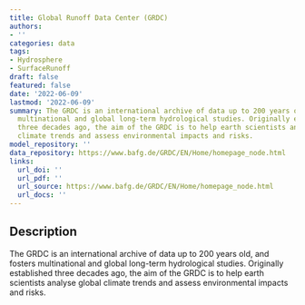 ```yaml
---
title: Global Runoff Data Center (GRDC)
authors:
- ''
categories: data
tags:
- Hydrosphere
- SurfaceRunoff
draft: false
featured: false
date: '2022-06-09'
lastmod: '2022-06-09'
summary: The GRDC is an international archive of data up to 200 years old, and fosters
  multinational and global long-term hydrological studies. Originally established
  three decades ago, the aim of the GRDC is to help earth scientists analyse global
  climate trends and assess environmental impacts and risks.
model_repository: ''
data_repository: https://www.bafg.de/GRDC/EN/Home/homepage_node.html
links:
  url_doi: ''
  url_pdf: ''
  url_source: https://www.bafg.de/GRDC/EN/Home/homepage_node.html
  url_docs: ''
---
```


## Description

The GRDC is an international archive of data up to 200 years old, and fosters multinational and global long-term hydrological studies. Originally established three decades ago, the aim of the GRDC is to help earth scientists analyse global climate trends and assess environmental impacts and risks.

